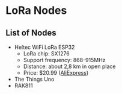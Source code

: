 # LoRa Nodes

## List of Nodes
- Heltec WiFi LoRa ESP32
	- LoRa chip: SX1276
	- Support frequency: 868-915MHz
	- Distance: about 2,8 km in open place
	- Price: $20.99 ([AliExpress](https://www.aliexpress.com/item/0-96-OLED-Display-ESP32-WIFI-Bluetooth-Lora-Development-Board-Transceiver-SX1276-868MHz-915MHz-IOT-with/32854753494.html?spm=a2g0s.9042311.0.0.27424c4dmv2wR7))
- The Things Uno
- RAK811